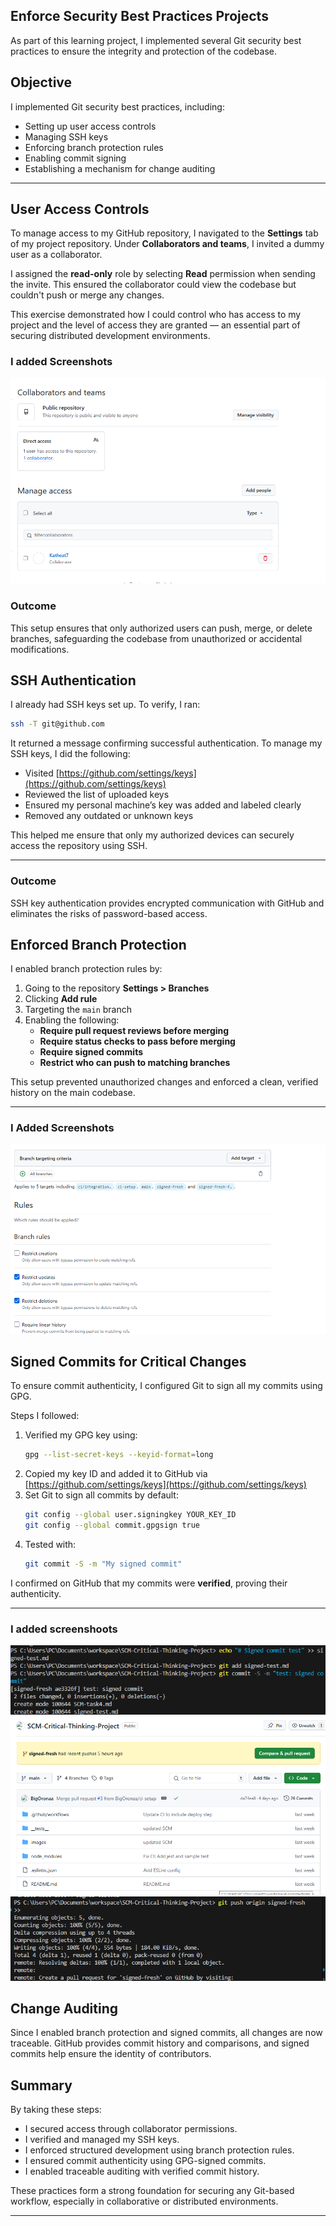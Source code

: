 ## Enforce Security Best Practices Projects

As part of this learning project, I implemented several Git security best practices to ensure the integrity and protection of the codebase.

## Objective
I implemented Git security best practices, including:
- Setting up user access controls
- Managing SSH keys
- Enforcing branch protection rules
- Enabling commit signing
- Establishing a mechanism for change auditing

---

##  User Access Controls

To manage access to my GitHub repository, I navigated to the **Settings** tab of my project repository. Under **Collaborators and teams**, I invited a dummy user as a collaborator.

I assigned the **read-only** role by selecting **Read** permission when sending the invite. This ensured the collaborator could view the codebase but couldn't push or merge any changes.

This exercise demonstrated how I could control who has access to my project and the level of access they are granted — an essential part of securing distributed development environments.

### I added Screenshots
![alt text](images/collaborators.png)

### Outcome
This setup ensures that only authorized users can push, merge, or delete branches, safeguarding the codebase from unauthorized or accidental modifications.


## SSH Authentication

I already had SSH keys set up. To verify, I ran:

```bash
ssh -T git@github.com
```

It returned a message confirming successful authentication. To manage my SSH keys, I did the following:

- Visited [https://github.com/settings/keys](https://github.com/settings/keys)
- Reviewed the list of uploaded keys
- Ensured my personal machine’s key was added and labeled clearly
- Removed any outdated or unknown keys

This helped me ensure that only my authorized devices can securely access the repository using SSH.

---

### Outcome
SSH key authentication provides encrypted communication with GitHub and eliminates the risks of password-based access.


## Enforced Branch Protection

I enabled branch protection rules by:

1. Going to the repository **Settings > Branches**
2. Clicking **Add rule**
3. Targeting the `main` branch
4. Enabling the following:
   - **Require pull request reviews before merging**
   - **Require status checks to pass before merging**
   - **Require signed commits**
   - **Restrict who can push to matching branches**

This setup prevented unauthorized changes and enforced a clean, verified history on the main codebase.

---

### I Added Screenshots
![alt text](images/branch-protect.png)


##  Signed Commits for Critical Changes

To ensure commit authenticity, I configured Git to sign all my commits using GPG.

Steps I followed:

1. Verified my GPG key using:
   ```bash
   gpg --list-secret-keys --keyid-format=long
   ```
2. Copied my key ID and added it to GitHub via [https://github.com/settings/keys](https://github.com/settings/keys)
3. Set Git to sign all commits by default:
   ```bash
   git config --global user.signingkey YOUR_KEY_ID
   git config --global commit.gpgsign true
   ```
4. Tested with:
   ```bash
   git commit -S -m "My signed commit"
   ```

I confirmed on GitHub that my commits were **verified**, proving their authenticity.

---

### I added screenshoots
![alt text](images/signed-add.png)
![alt text](images/signed-commit.png)
![alt text](images/signed-push.png)


## Change Auditing

Since I enabled branch protection and signed commits, all changes are now traceable. GitHub provides commit history and comparisons, and signed commits help ensure the identity of contributors.


## Summary

By taking these steps:
- I secured access through collaborator permissions.
- I verified and managed my SSH keys.
- I enforced structured development using branch protection rules.
- I ensured commit authenticity using GPG-signed commits.
- I enabled traceable auditing with verified commit history.

These practices form a strong foundation for securing any Git-based workflow, especially in collaborative or distributed environments.

---
